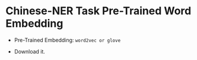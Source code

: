 # Chinese-NER Task Pre-Trained Word Embedding

- Pre-Trained Embedding: `word2vec or glove `

- Download it.


